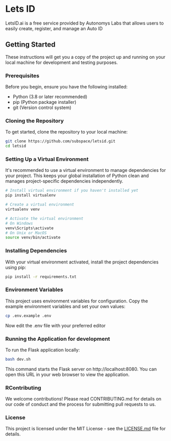 # Lets ID

LetsID.ai is a free service provided by Autonomys Labs that allows users to easily create, register, and manage an Auto ID

## Getting Started

These instructions will get you a copy of the project up and running on your local machine for development and testing purposes.

### Prerequisites

Before you begin, ensure you have the following installed:

- Python (3.8 or later recommended)
- pip (Python package installer)
- git (Version control system)

### Cloning the Repository

To get started, clone the repository to your local machine:

```bash
git clone https://github.com/subspace/letsid.git
cd letsid
```

### Setting Up a Virtual Environment

It's recommended to use a virtual environment to manage dependencies for your project. This keeps your global installation of Python clean and manages project-specific dependencies independently.

```bash
# Install virtual environment if you haven't installed yet
pip install virtualenv

# Create a virtual environment
virtualenv venv

# Activate the virtual environment
# On Windows
venv\Scripts\activate
# On Unix or MacOS
source venv/bin/activate
```

### Installing Dependencies

With your virtual environment activated, install the project dependencies using pip:

```bash
pip install -r requirements.txt
```

### Environment Variables

This project uses environment variables for configuration. Copy the example environment variables and set your own values:

```bash
cp .env.example .env
```

Now edit the .env file with your preferred editor

### Running the Application for development

To run the Flask application locally:

```bash
bash dev.sh
```

This command starts the Flask server on http://localhost:8080. You can open this URL in your web browser to view the application.

### RContributing

We welcome contributions! Please read CONTRIBUTING.md for details on our code of conduct and the process for submitting pull requests to us.

### License

This project is licensed under the MIT License - see the [LICENSE.md](./LICENSE.md) file for details.

